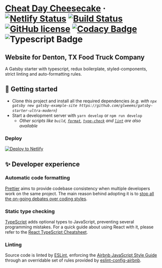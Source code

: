 # [Cheat Day Cheesecake](https://cheesecake.glweems.com) &middot; [![Netlify Status](https://api.netlify.com/api/v1/badges/8fd1a806-537a-4b4b-aeb6-0cfd5a0c2901/deploy-status)](https://app.netlify.com/sites/cheat-day-cheesecake/deploys) [![Build Status](https://travis-ci.org/glweems/cheat-day-cheesecake.svg?branch=master)](https://travis-ci.org/glweems/cheat-day-cheesecake) [![GitHub license](https://img.shields.io/github/license/Naereen/StrapDown.js.svg)](https://github.com/glweems/StrapDown.js/blob/master/LICENSE) [![Codacy Badge](https://api.codacy.com/project/badge/Grade/83036189be1841dbbd7057e5c72393c9)](https://www.codacy.com/app/glweems/cheat-day-cheesecake?utm_source=github.com&amp;utm_medium=referral&amp;utm_content=glweems/cheat-day-cheesecake&amp;utm_campaign=Badge_Grade) ![Typescript Badge](https://img.shields.io/npm/types/typescript.svg)


## Website for Denton, TX Food Truck Company

A Gatsby starter with typescript, redux boilerplate, styled-components, strict linting and auto-formatting rules.

## 🚀 Getting started

- Clone this project and install all the required dependencies _(e.g. with `npx gatsby new gatsby-example-site https://github.com/glweems/gatsby-starter-ultra-modern`)_
- Start a development server with `yarn develop` or `npm run develop`
  - _Other scripts like `build`, [`format`](#automatic-code-formatting), [`type-check`](#static-type-checking) and [`lint`](#linting) are also available_

### Deploy

[![Deploy to Netlify](https://www.netlify.com/img/deploy/button.svg)](https://app.netlify.com/start/deploy?repository=https://github.com/glweemsgatsby-starter-ultra-modern)

## ✨ Developer experience

### Automatic code formatting

[Prettier][] aims to provide codebase consistency when multiple developers work on the same project. The main reason behind adopting it is to [stop all the on-going debates over coding styles][].

[prettier]: https://prettier.io/
[stop all the on-going debates over coding styles]: https://prettier.io/docs/en/why-prettier.html

### Static type checking

[TypeScript][] adds optional types to JavaScript, preventing several programming mistakes. For a quick guide about using React with it, please refer to the [React TypeScript Cheatsheet][].

[typescript]: https://www.typescriptlang.org/
[react typescript cheatsheet]: https://github.com/sw-yx/react-typescript-cheatsheet

### Linting

Source code is linted by [ESLint][], enforcing the [Airbnb JavaScript Style Guide][] through an overridable set of rules provided by [eslint-config-airbnb][].

[eslint]: https://eslint.org/
[airbnb javascript style guide]: https://github.com/airbnb/javascript
[eslint-config-airbnb]: https://github.com/airbnb/javascript/tree/master/packages/eslint-config-airbnb
